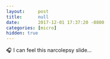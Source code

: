 ```yaml
---
layout:     post
title:      null
date:       2017-12-01 17:37:20 -0800
categories: [micro]
hidden: true
---
```


🎧 I can feel this narcolepsy slide...